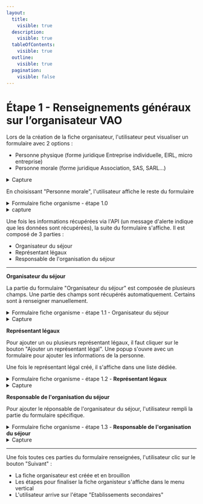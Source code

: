 ```yaml
---
layout:
  title:
    visible: true
  description:
    visible: true
  tableOfContents:
    visible: true
  outline:
    visible: true
  pagination:
    visible: false
---
```


# Étape 1 -  Renseignements généraux sur l’organisateur VAO

Lors de la création de la fiche organisateur, l'utilisateur peut visualiser un formulaire avec 2 options :&#x20;

* Personne physique (forme juridique Entreprise individuelle, EIRL, micro entreprise)
* Personne morale (forme juridique Association, SAS, SARL…)

<details>

<summary>Capture</summary>

<figure><img src="../../.gitbook/assets/Capture d’écran 2025-06-29 à 13.42.50.png" alt=""><figcaption></figcaption></figure>



</details>

En choisissant "Personne morale", l'utilisateur affiche le reste du formulaire&#x20;

<details>

<summary>Formulaire fiche organisme - étape 1.0</summary>

{% include "../../.gitbook/includes/formulaire-fiche-organisme-etape-1.md" %}

</details>

<details>

<summary>capture</summary>

<figure><img src="../../.gitbook/assets/Capture d’écran 2025-06-29 à 13.48.01.png" alt=""><figcaption></figcaption></figure>

</details>

Une fois les informations récupérées via l'API (un message d'alerte indique que les données sont récupérées), la suite du formulaire s'affiche. Il est composé de 3 parties :&#x20;

* Organisateur du séjour
* Représentant légaux
* Responsable de l'organisation du séjour

***

**Organisateur du séjour**

La partie du formulaire "Organisateur du séjour" est composée de plusieurs champs. Une partie des champs sont récupérés automatiquement. Certains sont à renseigner manuellement. &#x20;

<details>

<summary>Formulaire fiche organisme - étape 1.1 - Organisateur du séjour</summary>

{% include "../../.gitbook/includes/formulaire-fiche-organisme-etape-1.1.md" %}

</details>

<details>

<summary>Capture</summary>

<figure><img src="../../.gitbook/assets/Capture d’écran 2025-06-29 à 13.56.36.png" alt=""><figcaption></figcaption></figure>



</details>

**Représentant légaux**

Pour ajouter un ou plusieurs représentant légaux, il faut cliquer sur le bouton "Ajouter un représentant légal". Une popup s'ouvre avec un formulaire pour ajouter les informations de la personne.&#x20;

Une fois le représentant légal créé, il s'affiche dans une liste dédiée.&#x20;

<details>

<summary>Formulaire fiche organisme - étape 1.2 - <strong>Représentant légaux</strong></summary>

{% include "../../.gitbook/includes/formulaire-fiche-organisme-etape-1.2.md" %}

</details>

<details>

<summary>Capture</summary>

<figure><img src="../../.gitbook/assets/Capture d’écran 2025-06-29 à 14.10.45.png" alt=""><figcaption><p>Formulaire d'ajout d'un représentant légal</p></figcaption></figure>

<figure><img src="../../.gitbook/assets/Capture d’écran 2025-06-29 à 14.17.12.png" alt=""><figcaption><p>Liste des représentant légaux</p></figcaption></figure>

</details>

**Responsable de l'organisation du séjour**

Pour ajouter le réponsable de l'organisateur du séjour, l'utilisateur rempli la partie du formulaire spécifique.&#x20;

<details>

<summary>Formulaire fiche organisme - étape 1.3 - <strong>Responsable de l'organisation du séjour</strong></summary>

{% include "../../.gitbook/includes/formulaire-fiche-organisme-etape-1.3.md" %}

</details>

<details>

<summary>Capture</summary>

<figure><img src="../../.gitbook/assets/Capture d’écran 2025-06-29 à 14.22.01.png" alt=""><figcaption></figcaption></figure>

</details>

***

Une fois toutes ces parties du formulaire renseignées, l'utilisateur clic sur le bouton "Suivant" :&#x20;

* La fiche organisateur est créée et en brouillon
* Les étapes pour finaliser la fiche organisteur s'affiche dans le menu vertical
* L'utilisateur arrive sur l'étape "Etablissements secondaires"





